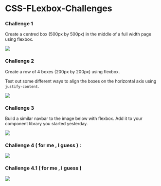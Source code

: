 # CSS-FLexbox-Challenges

### Challenge 1

Create a centred box (500px by 500px) in the middle of a full width page using flexbox.

![](https://dl.dropboxusercontent.com/s/0e8znu34zuxd949/basic-flexbox.png?dl=0)

### Challenge 2

Create a row of 4 boxes (200px by 200px) using flexbox. 

Test out some different ways to align the boxes on the horizontal axis using `justify-content`.

![](https://dl.dropboxusercontent.com/s/9tdzjo4ir5rwrso/flexbox-row.png?dl=0)

### Challenge 3

Build a similar navbar to the image below with flexbox. Add it to your component library you started yesterday.

![](https://dl.dropboxusercontent.com/s/qxtopzvw9s440ua/navbar.png?dl=0)

### Challenge 4 ( for me , I guess ) :

![](https://github.com/metidjisidahmed/CSS-FLexbox-Challenges/blob/main/image.png)

### Challenge 4.1 ( for me , I guess )

![](https://github.com/metidjisidahmed/CSS-FLexbox-Challenges/blob/main/Image2.png?raw=true)

